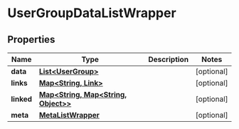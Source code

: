 
# UserGroupDataListWrapper

## Properties
Name | Type | Description | Notes
------------ | ------------- | ------------- | -------------
**data** | [**List&lt;UserGroup&gt;**](UserGroup.md) |  |  [optional]
**links** | [**Map&lt;String, Link&gt;**](Link.md) |  |  [optional]
**linked** | [**Map&lt;String, Map&lt;String, Object&gt;&gt;**](Map.md) |  |  [optional]
**meta** | [**MetaListWrapper**](MetaListWrapper.md) |  |  [optional]



